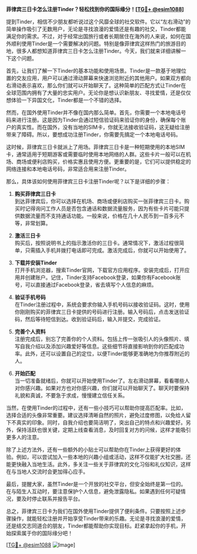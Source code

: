 **菲律宾三日卡怎么注册Tinder？轻松找到你的国际缘分！[[TG💪+ @esim1088](https://t.me/s/esim1088)]**

提到Tinder，相信不少朋友都听说过这个风靡全球的社交软件。它以“左右滑动”的简单操作吸引了无数用户，无论是寻找浪漫的爱情还是有趣的社交，Tinder都能满足你的需求。不过，对于经常出国旅行或者长期居住在海外的人来说，如何在国外顺利使用Tinder是一个需要解决的问题。特别是像菲律宾这样热门的旅游目的地，很多人都想知道菲律宾三日卡怎么注册Tinder。今天，我们就来详细讲解一下这个问题。

首先，让我们了解一下Tinder的基本功能和使用场景。Tinder是一款基于地理位置的交友应用，用户可以通过滑动屏幕来快速浏览附近的其他用户。如果双方都向右滑动表示喜欢，那么你们就可以开始聊天了。这种简单的匹配方式让Tinder在全球范围内拥有了大量的忠实用户。无论你是想认识新朋友、寻找爱情，还是仅仅想体验一下异国文化，Tinder都是一个不错的选择。

然而，在国外使用Tinder并不像在国内那么简单。首先，你需要一个本地电话号码来进行注册。这是因为Tinder会通过短信验证码来验证你的身份，确保每个账户的真实性。而在国外，没有当地的SIM卡，你就无法接收验证码，这无疑给注册带来了障碍。所以，要想成功注册Tinder，你需要先搞定一个本地电话号码。

这时候，菲律宾三日卡就派上了用场。菲律宾三日卡是一种短期使用的本地SIM卡，通常适用于短期游客或需要临时使用本地网络的人群。这些卡片一般可以在机场、商场或便利店购买，价格实惠且使用方便。更重要的是，它们可以提供稳定的网络连接和本地电话号码，非常适合用来注册Tinder。

那么，具体该如何使用菲律宾三日卡注册Tinder呢？以下是详细的步骤：

1. **购买菲律宾三日卡**  
   到达菲律宾后，你可以选择在机场、商场或便利店购买一张菲律宾三日卡。购买时记得询问工作人员是否包含通话和数据流量服务，因为有些卡片可能只提供数据流量而不支持通话功能。一般来说，价格在几十人民币到一百多元不等，非常划算。

2. **激活三日卡**  
   购买后，按照说明书上的指示激活你的三日卡。通常情况下，激活过程很简单，只需插入手机并拨打电话即可完成。激活完成后，你就可以开始使用了。

3. **下载并安装Tinder**  
   打开手机浏览器，搜索Tinder官网，下载官方应用程序。安装完成后，打开应用并创建账户。记住，Tinder支持Facebook登录，如果你有Facebook账号，可以直接通过Facebook登录，省去填写个人信息的麻烦。

4. **验证手机号码**  
   在Tinder注册过程中，系统会要求你输入手机号码以接收验证码。这时，使用你刚刚购买的菲律宾三日卡提供的号码进行注册。输入号码后，点击发送验证码，然后等待短信到达。收到验证码后，输入并提交，完成验证。

5. **完善个人资料**  
   注册完成后，别忘了完善你的个人资料。包括上传一张吸引人的头像照片、填写自我介绍以及添加兴趣爱好等信息。这些细节将直接影响到你的匹配成功率。此外，还可以设置自己的定位，以便Tinder能够更准确地为你推荐附近的人。

6. **开始匹配**  
   当一切准备就绪后，你就可以开始使用Tinder了。左右滑动屏幕，看看哪些人对你感兴趣。如果对方也对你感兴趣，你们就可以开始聊天了。聊天时要保持礼貌和真诚，不要急于求成，慢慢建立信任关系。

当然，在使用Tinder的过程中，还有一些小技巧可以帮助你提高匹配率。比如，选择合适的头像非常重要。建议选择清晰自然的照片，避免过度修图，以免给人留下不真实的印象。同时，自我介绍也要简洁明了，突出自己的特点和兴趣爱好。另外，保持活跃也很关键，定期上线查看消息，及时回复对方的问候，这样才能吸引更多人的注意。

除了上述方法外，还有一些额外的小贴士可以帮助你在Tinder上获得更好的体验。例如，可以尝试加入一些本地的兴趣小组或活动，这样不仅能扩大社交圈，还能更快融入当地生活。此外，多关注一些关于菲律宾的文化习俗和礼仪知识，这样在与当地人交流时会更加得心应手。

最后，提醒大家，虽然Tinder是一个开放的社交平台，但安全始终是第一位的。在与陌生人互动时，要注意保护个人信息，避免泄露隐私。如果遇到任何可疑情况，要及时停止联系并报告平台。

总之，菲律宾三日卡为我们在国外使用Tinder提供了便利条件。只要按照上述步骤操作，就能轻松注册并开始享受Tinder带来的乐趣。无论是寻找浪漫的爱情，还是结交志同道合的朋友，Tinder都能帮助你实现目标。赶紧拿起你的手机，开始探索属于你的国际缘分吧！

[[TG💪+ @esim1088](https://t.me/s/esim1088) ![Image](https://i.postimg.cc/4NQfJmqS/Snipaste-2025-05-13-00-14-12.png)]